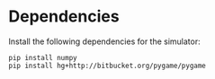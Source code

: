 # Dependencies

Install the following dependencies for the simulator:
    
    pip install numpy
    pip install hg+http://bitbucket.org/pygame/pygame


